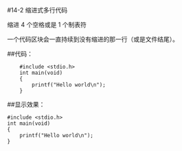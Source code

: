 #14-2 缩进式多行代码

缩进 4 个空格或是 1 个制表符

一个代码区块会一直持续到没有缩进的那一行（或是文件结尾）。

##代码：

	    #include <stdio.h>
	    int main(void)
	    {
	        printf("Hello world\n");
	    }

##显示效果：

```
#include <stdio.h>
int main(void)
{
    printf("Hello world\n");
}
```